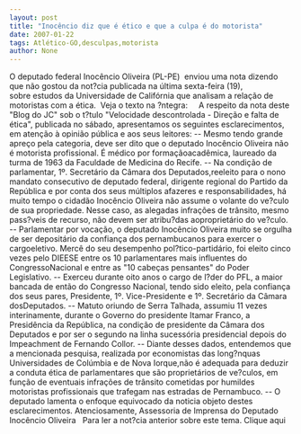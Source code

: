 ```yaml
---
layout: post
title: "Inocêncio diz que é ético e que a culpa é do motorista"
date: 2007-01-22
tags: Atlético-GO,desculpas,motorista
author: None
---
```

O deputado federal Inocêncio Oliveira (PL-PE)&nbsp; enviou uma nota dizendo que não gostou da not?cia publicada na última sexta-feira (19), sobre&nbsp;estudos da Universidade de Califórnia&nbsp;que analisam&nbsp;a relação de motoristas com a&nbsp;ética.&nbsp;
Veja o texto na&nbsp;?ntegra: &nbsp;&nbsp;&nbsp;
A respeito da nota deste \"Blog do JC\" sob o t?tulo \"Velocidade descontrolada - Direção e falta de ética\", publicada no sábado, apresentamos os seguintes esclarecimentos, em atenção à opinião pública e&nbsp;aos seus leitores:
-- Mesmo tendo grande apreço pela categoria, deve ser dito que o deputado Inocêncio Oliveira não é motorista profissional. É médico por formaçãoacadêmica, laureado da turma de 1963 da Faculdade de Medicina do Recife.
-- Na condição de parlamentar, 1º. Secretário da Câmara dos Deputados,reeleito para o nono mandato consecutivo
 de deputado federal, dirigente regional do Partido da República e por conta dos seus múltiplos afazeres e responsabilidades, há muito tempo o cidadão Inocêncio Oliveira não assume o volante do ve?culo de sua propriedade. Nesse caso, as alegadas infrações de trânsito, mesmo pass?veis de recurso, não devem ser atribu?das aoproprietário do ve?culo.
-- Parlamentar por vocação, o deputado Inocêncio Oliveira muito se orgulha de ser depositário da confiança dos pernambucanos para exercer o cargoeletivo. Mercê do seu desempenho pol?tico-partidário, foi eleito cinco vezes pelo DIEESE entre os 10 parlamentares mais influentes do CongressoNacional e entre as \"10 cabeças pensantes\" do Poder Legislativo.
-- Exerceu durante oito anos o cargo de l?der do PFL, a maior bancada de então do Congresso Nacional, tendo sido eleito, pela confiança dos seus pares, Presidente, 1º. Vice-Presidente e 1º. Secretário da Câmara dosDeputados.
-- Matuto oriundo de Serra Talhada, assumiu 11 vezes interinamente, durante o Governo do presidente Itamar Franco, a Presidência da República, na condição de presidente da Câmara dos Deputados e por ser o segundo na linha sucessória presidencial depois do Impeachment de Fernando Collor.
-- Diante desses dados, entendemos que a mencionada pesquisa, realizada por economistas das long?nquas Universidades de Colúmbia e de Nova Iorque,não é adequada para deduzir a conduta ética de parlamentares que são proprietários de ve?culos, em função de eventuais infrações de trânsito cometidas por humildes motoristas profissionais que trafegam nas estradas&nbsp;de Pernambuco.
-- O deputado lamenta o enfoque equivocado da noticia objeto destes esclarecimentos.
Atenciosamente,
Assessoria de Imprensa do Deputado Inocêncio Oliveira
&nbsp;
Para ler a not?cia anterior sobre este tema. Clique aqui 